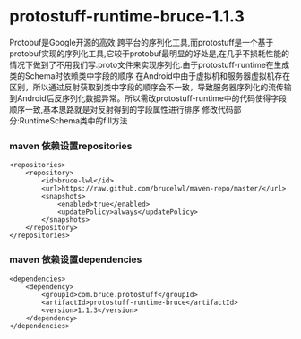 # protostuff-runtime-bruce-1.1.3
Protobuf是Google开源的高效,跨平台的序列化工具,而protostuff是一个基于protobuf实现的序列化工具,它较于protobuf最明显的好处是,在几乎不损耗性能的情况下做到了不用我们写.proto文件来实现序列化.由于protostuff-runtime在生成类的Schema时依赖类中字段的顺序
在Android中由于虚拟机和服务器虚拟机存在区别，所以通过反射获取到类中字段的顺序会不一致，导致服务器序列化的流传输到Android后反序列化数据异常。所以需改protostuff-runtime中的代码使得字段顺序一致,基本思路就是对反射得到的字段属性进行排序
修改代码部分:RuntimeSchema类中的fill方法


### maven 依赖设置repositories


    <repositories>
		<repository>
			<id>bruce-lwl</id>
			<url>https://raw.github.com/brucelwl/maven-repo/master/</url>
			<snapshots>
				<enabled>true</enabled>
				<updatePolicy>always</updatePolicy>
			</snapshots>
		</repository>
	</repositories>


### maven 依赖设置dependencies


	<dependencies>
        <dependency>
            <groupId>com.bruce.protostuff</groupId>
            <artifactId>protostuff-runtime-bruce</artifactId>
            <version>1.1.3</version>
        </dependency>  
    </dependencies>
